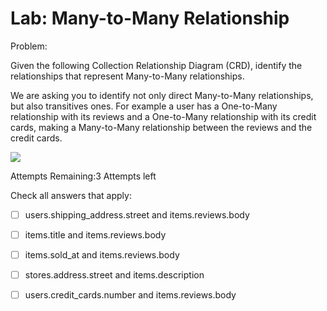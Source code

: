 # Lab: Many-to-Many Relationship

Problem:

Given the following Collection Relationship Diagram (CRD), identify the relationships that represent Many-to-Many relationships.

We are asking you to identify not only direct Many-to-Many relationships, but also transitives ones. For example a user has a One-to-Many relationship with its reviews and a One-to-Many relationship with its credit cards, making a Many-to-Many relationship between the reviews and the credit cards.

![](https://university-courses.s3.amazonaws.com/M320/lab_relationship_many-to-many-problem.png)

Attempts Remaining:3 Attempts left

Check all answers that apply:

-[ ] users.shipping_address.street and items.reviews.body

-[ ] items.title and items.reviews.body

-[ ] items.sold_at and items.reviews.body

-[ ] stores.address.street and items.description

-[ ] users.credit_cards.number and items.reviews.body
